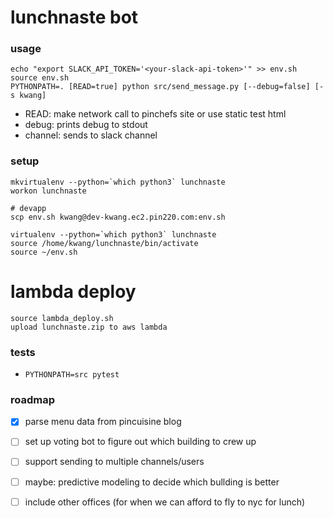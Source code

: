 # lunchnaste bot

### usage

```
echo "export SLACK_API_TOKEN='<your-slack-api-token>'" >> env.sh
source env.sh
PYTHONPATH=. [READ=true] python src/send_message.py [--debug=false] [-s kwang]
```

- READ: make network call to pinchefs site or use static test html
- debug: prints debug to stdout
- channel: sends to slack channel

### setup

```
mkvirtualenv --python=`which python3` lunchnaste
workon lunchnaste

# devapp
scp env.sh kwang@dev-kwang.ec2.pin220.com:env.sh

virtualenv --python=`which python3` lunchnaste
source /home/kwang/lunchnaste/bin/activate
source ~/env.sh
```

# lambda deploy

```
source lambda_deploy.sh
upload lunchnaste.zip to aws lambda
```

### tests

- `PYTHONPATH=src pytest`

### roadmap

- [x] parse menu data from pincuisine blog
- [ ] set up voting bot to figure out which building to crew up
- [ ] support sending to multiple channels/users
- [ ] maybe: predictive modeling to decide which bullding is better
- [ ] include other offices (for when we can afford to fly to nyc for lunch)

